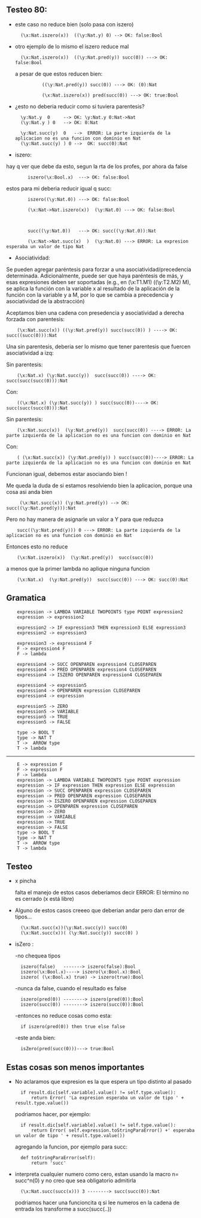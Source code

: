 Testeo 80:
----------



* este caso no reduce bien (solo pasa con iszero)

		(\x:Nat.iszero(x))  ((\y:Nat.y) 0) --> OK: false:Bool
		
* otro ejemplo de lo mismo el iszero reduce mal

		(\x:Nat.iszero(x))  ((\y:Nat.pred(y)) succ(0)) ---> OK: false:Bool

	a pesar de que estos reducen bien:

				((\y:Nat.pred(y)) succ(0)) ---> OK: (0):Nat

				(\x:Nat.iszero(x)) pred(succ(0)) ---> OK: true:Bool
		
		
* ¿esto no deberia reducir como si tuviera parentesis? 
	
		\y:Nat.y  0     --> OK: \y:Nat.y 0:Nat->Nat
		(\y:Nat.y ) 0   --> OK: 0:Nat

		\y:Nat.succ(y)  0 	-->  ERROR: La parte izquierda de la aplicacion no es una funcion con dominio en Nat
		(\y:Nat.succ(y) ) 0	-->  OK: succ(0):Nat
		
					
* iszero:

hay q ver que debe da esto, segun la rta de los profes, por ahora da false
		
			iszero(\x:Bool.x)  ---> OK: false:Bool
			
estos para mi deberia reducir igual q succ:

			iszero((\y:Nat.0)) ---> OK: false:Bool
			
			(\x:Nat->Nat.iszero(x))  (\y:Nat.0) ---> OK: false:Bool


			
			succ((\y:Nat.0))   ---> OK: succ((\y:Nat.0)):Nat
			
			(\x:Nat->Nat.succ(x)  )  (\y:Nat.0) ---> ERROR: La expresion esperaba un valor de tipo Nat



* Asociatividad:

Se pueden agregar paréntesis para forzar a una asociatividad/precedencia determinada. Adicionalmente, puede ser que haya paréntesis de más, y esas expresiones deben ser soportadas (e.g., en (\x:T1.M1) ((\y:T2.M2) M), se aplica la función con la variable x al resultado de la aplicación de la función con la variable y a M, por lo que se cambia a precedencia y asociatividad de la abstracción)

Aceptamos bien una cadena con presedencia y asociatividad a derecha forzada con parentesis:
		
		(\x:Nat.succ(x)) ((\y:Nat.pred(y)) succ(succ(0)) ) ----> OK: succ((succ(0))):Nat    
		
Una sin parentesis, deberia ser lo mismo que tener parentesis que fuercen asociatividad a izq:

Sin parentesis:

		(\x:Nat.x) (\y:Nat.succ(y))  succ(succ(0)) ----> OK: succ(succ(succ(0))):Nat
Con:

		((\x:Nat.x) (\y:Nat.succ(y)) ) succ(succ(0))----> OK: succ(succ(succ(0))):Nat


Sin parentesis:

		(\x:Nat.succ(x))  (\y:Nat.pred(y))  succ(succ(0)) ----> ERROR: La parte izquierda de la aplicacion no es una funcion con dominio en Nat
Con:

		( (\x:Nat.succ(x)) (\y:Nat.pred(y)) ) succ(succ(0))----> ERROR: La parte izquierda de la aplicacion no es una funcion con dominio en Nat 

Funcionan igual, debemos estar asociando bien !


Me queda la duda de si estamos resolviendo bien la aplicacion, porque una cosa asi anda bien

		 (\x:Nat.succ(x)) (\y:Nat.pred(y)) --> OK: succ((\y:Nat.pred(y))):Nat

Pero no hay manera de asignarle un valor a Y para que reduzca
		
		succ((\y:Nat.pred(y))) 0 ---> ERROR: La parte izquierda de la aplicacion no es una funcion con dominio en Nat

Entonces esto no reduce

		(\x:Nat.iszero(x))  (\y:Nat.pred(y))  succ(succ(0))
		
 a menos que la primer lambda no aplique ninguna funcion
 		
		(\x:Nat.x)  (\y:Nat.pred(y))  succ(succ(0)) ---> OK: succ(0):Nat





Gramatica 
----------
		
		expression -> LAMBDA VARIABLE TWOPOINTS type POINT expression2
		expression -> expression2

		expression2 -> IF expression3 THEN expression3 ELSE expression3
		expression2 -> expression3

		expression3 -> expression4 F
		F -> expression4 F
		F -> lambda

		expression4 -> SUCC OPENPAREN expression4 CLOSEPAREN
		expression4 -> PRED OPENPAREN expression4 CLOSEPAREN
		expression4 -> ISZERO OPENPAREN expression4 CLOSEPAREN
		
		expression4 -> expression5
		expression4 -> OPENPAREN expression CLOSEPAREN
		expression4 -> expression

		expression5 -> ZERO
		expression5 -> VARIABLE
		expression5 -> TRUE
		expression5 -> FALSE

		type -> BOOL T
		type -> NAT T
		T ->  ARROW type
		T -> lambda
		
			
----------------------------------------------------------------------

		E -> expression F
		F -> expression F
		F -> lambda
		expression -> LAMBDA VARIABLE TWOPOINTS type POINT expression
		expression -> IF expression THEN expression ELSE expression
		expression -> SUCC OPENPAREN expression CLOSEPAREN
		expression -> PRED OPENPAREN expression CLOSEPAREN
		expression -> ISZERO OPENPAREN expression CLOSEPAREN
		expression -> OPENPAREN expression CLOSEPAREN
		expression -> ZERO
		expression -> VARIABLE
		expression -> TRUE
		expression -> FALSE
		type -> BOOL T
		type -> NAT T
		T ->  ARROW type
		T -> lambda


Testeo
--------

* x  pincha

	falta el manejo de estos casos deberiamos decir ERROR: El término no es cerrado (x está libre)
	
	
* Alguno de estos casos creeeo que deberian andar pero dan error de tipos...


		(\x:Nat.succ(x))(\y:Nat.succ(y)) succ(0)
		(\x:Nat.succ(x))( (\y:Nat.succ(y)) succ(0) )


* isZero :

	-no chequea tipos
	
		iszero(false)   -------> iszero(false):Bool
		iszero(\x:Bool.x)----> iszero(\x:Bool.x):Bool
		iszero( (\x:Bool.x) true) -> iszero(true):Bool
		
	-nunca da false, cuando el resultado es false

		iszero(pred(0)) --------> iszero(pred(0)):Bool  
		iszero(succ(0)) --------> iszero(succ(0)):Bool 

	-entonces no reduce cosas como esta:
		
		if iszero(pred(0)) then true else false


	-este anda bien:   
		
		isZero(pred(succ(0)))---> true:Bool




Estas cosas son menos importantes
-----------------------------------	


* No aclaramos que expresion es la que espera un tipo distinto al pasado

		if result.dic[self.variable].value() != self.type.value():
			return Error( 'La expresion esperaba un valor de tipo ' + result.type.value())    
		

	podriamos hacer, por ejemplo:

		if result.dic[self.variable].value() != self.type.value():
			return Error( self.expression.toStringParaError() +' esperaba un valor de tipo ' + result.type.value())


	agregando la funcion, por ejemplo para succ:

		def toStringParaError(self):
			return 'succ' 
			
			
			
* interpreta cualquier numero como cero, estan usando la macro n= succ^n(0) y no creo que sea obligatorio admitirla

		(\x:Nat.succ(succ(x))) 3 --------> succ(succ(0)):Nat

  podriamos hacer una funcioncita q si lee numeros en la cadena de entrada
  los transforme a succ(succ(..))
